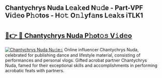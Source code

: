 ## Chantychrys Nuda L𝚎a𝚔ed N𝚞𝚍e - Part-VPF Vi𝚍𝚎o P𝚑𝚘tos - H𝚘𝚝 O𝚗𝚕yf𝚊ns L𝚎a𝚔s iTLK1

# <h2><a href="http://kf8o0w.oniu.top/?m=Chantychrys+Nuda">🔗👉 🔴 Chantychrys Nuda P𝚑ot𝚘𝚜 V𝚒d𝚎o</a></h2>

[![Chantychrys Nuda Nu𝚍e𝚜](https://i.imgur.com/0qMVB7G.gif)](http://kf8o0w.oniu.top/?m=Chantychrys+Nuda)
Online influencer Chantychrys Nuda, celebrated for publishing dance and lifestyle material, consisting of performances and personal vlogs. Gifted acrobat partner Chantychrys Nuda, famed for their exceptional skills and accomplishments in performing acrobatic feats with partners.  
